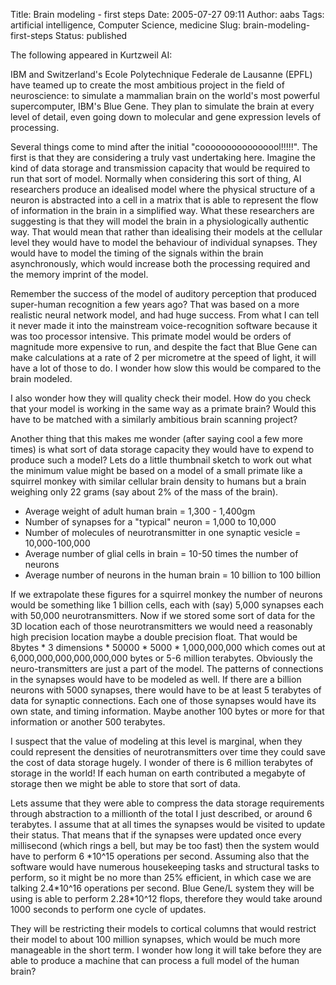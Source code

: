 Title: Brain modeling - first steps
Date: 2005-07-27 09:11
Author: aabs
Tags: artificial intelligence, Computer Science, medicine
Slug: brain-modeling-first-steps
Status: published

The following appeared in Kurtzweil AI:

IBM and Switzerland's Ecole Polytechnique Federale de Lausanne (EPFL) have teamed up to create the most ambitious project in the field of neuroscience: to simulate a mammalian brain on the world's most powerful supercomputer, IBM's Blue Gene. They plan to simulate the brain at every level of detail, even going down to molecular and gene expression levels of processing.

Several things come to mind after the initial "coooooooooooooool!!!!!". The first is that they are considering a truly vast undertaking here. Imagine the kind of data storage and transmission capacity that would be required to run that sort of model. Normally when considering this sort of thing, AI researchers produce an idealised model where the physical structure of a neuron is abstracted into a cell in a matrix that is able to represent the flow of information in the brain in a simplified way. What these researchers are suggesting is that they will model the brain in a physiologically authentic way. That would mean that rather than idealising their models at the cellular level they would have to model the behaviour of individual synapses. They would have to model the timing of the signals within the brain asynchronously, which would increase both the processing required and the memory imprint of the model.

Remember the success of the model of auditory perception that produced super-human recognition a few years ago? That was based on a more realistic neural network model, and had huge success. From what I can tell it never made it into the mainstream voice-recognition software because it was too processor intensive. This primate model would be orders of magnitude more expensive to run, and despite the fact that Blue Gene can make calculations at a rate of 2 per micrometre at the speed of light, it will have a lot of those to do. I wonder how slow this would be compared to the brain modeled.

I also wonder how they will quality check their model. How do you check that your model is working in the same way as a primate brain? Would this have to be matched with a similarly ambitious brain scanning project?

Another thing that this makes me wonder (after saying cool a few more times) is what sort of data storage capacity they would have to expend to produce such a model? Lets do a little thumbnail sketch to work out what the minimum value might be based on a model of a small primate like a squirrel monkey with similar cellular brain density to humans but a brain weighing only 22 grams (say about 2% of the mass of the brain).

-   Average weight of adult human brain = 1,300 - 1,400gm
-   Number of synapses for a "typical" neuron = 1,000 to 10,000
-   Number of molecules of neurotransmitter in one synaptic vesicle = 10,000-100,000
-   Average number of glial cells in brain = 10-50 times the number of neurons
-   Average number of neurons in the human brain = 10 billion to 100 billion

If we extrapolate these figures for a squirrel monkey the number of neurons would be something like 1 billion cells, each with (say) 5,000 synapses each with 50,000 neurotransmitters. Now if we stored some sort of data for the 3D location each of those neurotransmitters we would need a reasonably high precision location maybe a double precision float. That would be 8bytes \* 3 dimensions \* 50000 \* 5000 \* 1,000,000,000 which comes out at 6,000,000,000,000,000,000 bytes or 5-6 million terabytes. Obviously the neuro-transmitters are just a part of the model. The patterns of connections in the synapses would have to be modeled as well. If there are a billion neurons with 5000 synapses, there would have to be at least 5 terabytes of data for synaptic connections. Each one of those synapses would have its own state, and timing information. Maybe another 100 bytes or more for that information or another 500 terabytes.

I suspect that the value of modeling at this level is marginal, when they could represent the densities of neurotransmitters over time they could save the cost of data storage hugely. I wonder of there is 6 million terabytes of storage in the world! If each human on earth contributed a megabyte of storage then we might be able to store that sort of data.

Lets assume that they were able to compress the data storage requirements through abstraction to a millionth of the total I just described, or around 6 terabytes. I assume that at all times the synapses would be visited to update their status. That means that if the synapses were updated once every millisecond (which rings a bell, but may be too fast) then the system would have to perform 6 \*10\^15 operations per second. Assuming also that the software would have numerous housekeeping tasks and structural tasks to perform, so it might be no more than 25% efficient, in which case we are talking 2.4\*10\^16 operations per second. Blue Gene/L system they will be using is able to perform 2.28\*10\^12 flops, therefore they would take around 1000 seconds to perform one cycle of updates.

They will be restricting their models to cortical columns that would restrict their model to about 100 million synapses, which would be much more manageable in the short term. I wonder how long it will take before they are able to produce a machine that can process a full model of the human brain?
